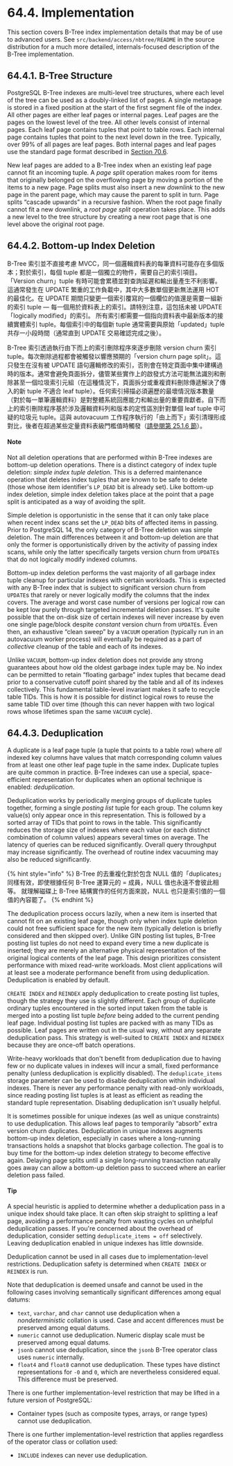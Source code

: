 # 64.4. Implementation

This section covers B-Tree index implementation details that may be of use to advanced users. See `src/backend/access/nbtree/README` in the source distribution for a much more detailed, internals-focused description of the B-Tree implementation.

## 64.4.1. B-Tree Structure

PostgreSQL B-Tree indexes are multi-level tree structures, where each level of the tree can be used as a doubly-linked list of pages. A single metapage is stored in a fixed position at the start of the first segment file of the index. All other pages are either leaf pages or internal pages. Leaf pages are the pages on the lowest level of the tree. All other levels consist of internal pages. Each leaf page contains tuples that point to table rows. Each internal page contains tuples that point to the next level down in the tree. Typically, over 99% of all pages are leaf pages. Both internal pages and leaf pages use the standard page format described in [Section 70.6](https://www.postgresql.org/docs/14/storage-page-layout.html).

New leaf pages are added to a B-Tree index when an existing leaf page cannot fit an incoming tuple. A _page split_ operation makes room for items that originally belonged on the overflowing page by moving a portion of the items to a new page. Page splits must also insert a new _downlink_ to the new page in the parent page, which may cause the parent to split in turn. Page splits “cascade upwards” in a recursive fashion. When the root page finally cannot fit a new downlink, a _root page split_ operation takes place. This adds a new level to the tree structure by creating a new root page that is one level above the original root page.

## 64.4.2. Bottom-up Index Deletion

B-Tree 索引並不直接考慮 MVCC，同一個邏輯資料表的每筆資料可能存在多個版本；對於索引，每個 tuple 都是一個獨立的物件，需要自己的索引項目。 「Version churn」tuple 有時可能會累積並對查詢延遲和輸出量產生不利影響。這通常發生在 UPDATE 繁重的工作負載中，其中大多數單個更新無法運用 HOT 的最佳化。在 UPDATE 期間只變更一個索引覆寫的一個欄位的值還是需要一組新的索引 tuple — 每一個用於資料表上的索引。請特別注意，這包括未被 UPDATE 「logically modified」的索引。 所有索引都需要一個指向資料表中最新版本的接續實體索引 tuple。每個索引中的每個新 tuple 通常需要與原始「updated」tuple 共存一小段時間（通常直到 UPDATE 交易確認完成之後）。

B-Tree 索引透過執行由下而上的索引刪除程序來逐步刪除 version churn 索引 tuple。每次刪除過程都會被觸發以響應預期的「version churn page split」。這只發生在沒有被 UPDATE 語句邏輯修改的索引，否則會在特定頁面中集中建構過時的版本。通常會避免頁面拆分，儘管某些實作上的啟發式方法可能無法識別和刪除甚至一個垃圾索引元組（在這種情況下，頁面拆分或重複資料刪除傳遞解決了傳入的新 tuple 不適合 leaf tuple）。任何索引掃描必須遍歷的最壞情況版本數量（對於每一單筆邏輯資料）是對整體系統回應能力和輸出量的重要貢獻者。自下而上的索引刪除程序基於涉及邏輯資料列和版本的定性區別針對單個 leaf tuple 中可疑的垃圾元 tuple。這與 autovacuum 工作程序執行的「由上而下」索引清理形成對比，後者在超過某些定量資料表級門檻值時觸發（[請參閱第 25.1.6 節](../../server-administration/routine-database-maintenance-tasks/routine-vacuuming.md#24-1-6-autovacuum-bei-jing-cheng-xu)）。

#### Note

Not all deletion operations that are performed within B-Tree indexes are bottom-up deletion operations. There is a distinct category of index tuple deletion: _simple index tuple deletion_. This is a deferred maintenance operation that deletes index tuples that are known to be safe to delete (those whose item identifier's `LP_DEAD` bit is already set). Like bottom-up index deletion, simple index deletion takes place at the point that a page split is anticipated as a way of avoiding the split.

Simple deletion is opportunistic in the sense that it can only take place when recent index scans set the `LP_DEAD` bits of affected items in passing. Prior to PostgreSQL 14, the only category of B-Tree deletion was simple deletion. The main differences between it and bottom-up deletion are that only the former is opportunistically driven by the activity of passing index scans, while only the latter specifically targets version churn from `UPDATE`s that do not logically modify indexed columns.

Bottom-up index deletion performs the vast majority of all garbage index tuple cleanup for particular indexes with certain workloads. This is expected with any B-Tree index that is subject to significant version churn from `UPDATE`s that rarely or never logically modify the columns that the index covers. The average and worst case number of versions per logical row can be kept low purely through targeted incremental deletion passes. It's quite possible that the on-disk size of certain indexes will never increase by even one single page/block despite _constant_ version churn from `UPDATE`s. Even then, an exhaustive “clean sweep” by a `VACUUM` operation (typically run in an autovacuum worker process) will eventually be required as a part of _collective_ cleanup of the table and each of its indexes.

Unlike `VACUUM`, bottom-up index deletion does not provide any strong guarantees about how old the oldest garbage index tuple may be. No index can be permitted to retain “floating garbage” index tuples that became dead prior to a conservative cutoff point shared by the table and all of its indexes collectively. This fundamental table-level invariant makes it safe to recycle table TIDs. This is how it is possible for distinct logical rows to reuse the same table TID over time (though this can never happen with two logical rows whose lifetimes span the same `VACUUM` cycle).

## 64.4.3. Deduplication

A duplicate is a leaf page tuple (a tuple that points to a table row) where _all_ indexed key columns have values that match corresponding column values from at least one other leaf page tuple in the same index. Duplicate tuples are quite common in practice. B-Tree indexes can use a special, space-efficient representation for duplicates when an optional technique is enabled: _deduplication_.

Deduplication works by periodically merging groups of duplicate tuples together, forming a single _posting list_ tuple for each group. The column key value(s) only appear once in this representation. This is followed by a sorted array of TIDs that point to rows in the table. This significantly reduces the storage size of indexes where each value (or each distinct combination of column values) appears several times on average. The latency of queries can be reduced significantly. Overall query throughput may increase significantly. The overhead of routine index vacuuming may also be reduced significantly.

{% hint style="info" %}
B-Tree 的去重複化對於包含 NULL 值的「duplicates」同樣有效，即使根據任何 B-Tree 運算元的 = 成員，NULL 值也永遠不會彼此相等。 就理解磁碟上 B-Tree 結構實作的任何方面來說，NULL 也只是索引值的一個值的內容罷了。
{% endhint %}

The deduplication process occurs lazily, when a new item is inserted that cannot fit on an existing leaf page, though only when index tuple deletion could not free sufficient space for the new item (typically deletion is briefly considered and then skipped over). Unlike GIN posting list tuples, B-Tree posting list tuples do not need to expand every time a new duplicate is inserted; they are merely an alternative physical representation of the original logical contents of the leaf page. This design prioritizes consistent performance with mixed read-write workloads. Most client applications will at least see a moderate performance benefit from using deduplication. Deduplication is enabled by default.

`CREATE INDEX` and `REINDEX` apply deduplication to create posting list tuples, though the strategy they use is slightly different. Each group of duplicate ordinary tuples encountered in the sorted input taken from the table is merged into a posting list tuple _before_ being added to the current pending leaf page. Individual posting list tuples are packed with as many TIDs as possible. Leaf pages are written out in the usual way, without any separate deduplication pass. This strategy is well-suited to `CREATE INDEX` and `REINDEX` because they are once-off batch operations.

Write-heavy workloads that don't benefit from deduplication due to having few or no duplicate values in indexes will incur a small, fixed performance penalty (unless deduplication is explicitly disabled). The `deduplicate_items` storage parameter can be used to disable deduplication within individual indexes. There is never any performance penalty with read-only workloads, since reading posting list tuples is at least as efficient as reading the standard tuple representation. Disabling deduplication isn't usually helpful.

It is sometimes possible for unique indexes (as well as unique constraints) to use deduplication. This allows leaf pages to temporarily “absorb” extra version churn duplicates. Deduplication in unique indexes augments bottom-up index deletion, especially in cases where a long-running transactions holds a snapshot that blocks garbage collection. The goal is to buy time for the bottom-up index deletion strategy to become effective again. Delaying page splits until a single long-running transaction naturally goes away can allow a bottom-up deletion pass to succeed where an earlier deletion pass failed.

#### Tip

A special heuristic is applied to determine whether a deduplication pass in a unique index should take place. It can often skip straight to splitting a leaf page, avoiding a performance penalty from wasting cycles on unhelpful deduplication passes. If you're concerned about the overhead of deduplication, consider setting `deduplicate_items = off` selectively. Leaving deduplication enabled in unique indexes has little downside.

Deduplication cannot be used in all cases due to implementation-level restrictions. Deduplication safety is determined when `CREATE INDEX` or `REINDEX` is run.

Note that deduplication is deemed unsafe and cannot be used in the following cases involving semantically significant differences among equal datums:

* `text`, `varchar`, and `char` cannot use deduplication when a _nondeterministic_ collation is used. Case and accent differences must be preserved among equal datums.
* `numeric` cannot use deduplication. Numeric display scale must be preserved among equal datums.
* `jsonb` cannot use deduplication, since the `jsonb` B-Tree operator class uses `numeric` internally.
* `float4` and `float8` cannot use deduplication. These types have distinct representations for `-0` and `0`, which are nevertheless considered equal. This difference must be preserved.

There is one further implementation-level restriction that may be lifted in a future version of PostgreSQL:

* Container types (such as composite types, arrays, or range types) cannot use deduplication.

There is one further implementation-level restriction that applies regardless of the operator class or collation used:

* `INCLUDE` indexes can never use deduplication.
